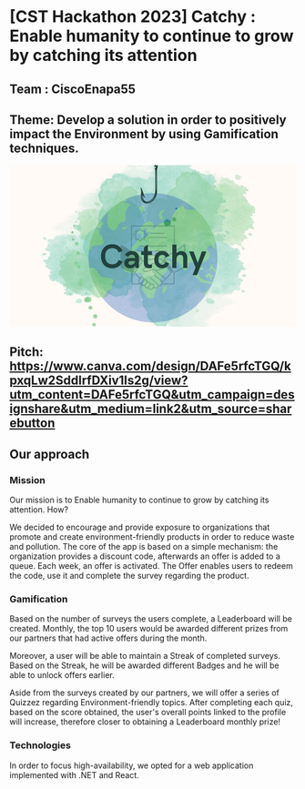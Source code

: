 # [CST Hackathon 2023] Catchy : Enable humanity to continue to grow by catching its attention

## Team : CiscoEnapa55 

## Theme: Develop a solution in order to positively impact the Environment by using Gamification techniques.

![](https://github.com/davidbejenariu/cst-hackathon/blob/main/Assets/Catchy_Presentation/1_README.png)

## Pitch: https://www.canva.com/design/DAFe5rfcTGQ/kpxqLw2SddIrfDXiv1Is2g/view?utm_content=DAFe5rfcTGQ&utm_campaign=designshare&utm_medium=link2&utm_source=sharebutton

## Our approach

### Mission

Our mission is to Enable humanity to continue to grow by catching its attention. How? 

We decided to encourage and provide exposure to organizations that promote and create environment-friendly products in order to reduce waste and pollution. The core of the app is based on a simple mechanism: the organization provides a discount code, afterwards an offer is added to a queue. Each week, an offer is activated. The Offer enables users to redeem the code, use it and complete the survey regarding the product. 

### Gamification 

Based on the number of surveys the users complete, a Leaderboard will be created. Monthly, the top 10 users would be awarded different prizes from our partners that had active offers during the month. 

Moreover, a user will be able to maintain a Streak of completed surveys. Based on the Streak, he will be awarded different Badges and he will be able to unlock offers earlier.

Aside from the surveys created by our partners, we will offer a series of Quizzez regarding Environment-friendly topics. After completing each quiz, based on the score obtained, the user's overall points linked to the profile will increase, therefore closer to obtaining a Leaderboard monthly prize!

### Technologies

In order to focus high-availability, we opted for a web application implemented with .NET and React. 




